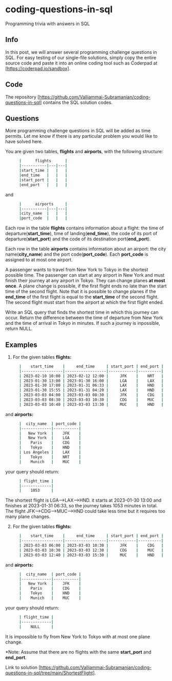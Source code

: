 # coding-questions-in-sql
Programming trivia with answers in SQL

## Info
In this post, we will answer several programming challenge questions in SQL. For easy testing of our single-file solutions, simply copy the entire source code and paste it into an online coding tool such as Coderpad at [https://coderpad.io/sandbox].

## Code
The repository [https://github.com/Valliammai-Subramanian/coding-questions-in-sql] contains the SQL solution codes.

## Questions
More programming challenge questions in SQL will be added as time permits. Let me know if there is any particular problem you would like to have solved here.

You are given two tables, <b>flights</b> and <b>airports</b>, with the following structure: 

```bash  
      |      flights      | 
      |-----------|---|---|
      |start_time |   |   |
      |end_time   |   |   |
      |start_port |   |   |
      |end_port   |   |   |
```

and

```bash  
      |      airports     | 
      |-----------|---|---|
      |city_name  |   |   |
      |port_code  |   |   |
```

Each row in the table <b>flights</b> contains information about a flight: the time of departure(<b>start_time</b>), time of landing(<b>end_time</b>), the code of its port of departure(<b>start_port</b>) and the code of its destination port(<b>end_port</b>).

Each row in the table <b>airports</b> contains information about an airport: the city name(<b>city_name</b>) and the port code(<b>port_code</b>). Each <b>port_code</b> is assigned to at most one airport.

A passenger wants to travel from New York to Tokyo in the shortest possible time. The passenger can start at  any airport in New York and must finish their journey at any airport in Tokyo. They can change planes <b>at most once</b>. A plane change is possible, if the first flight ends no late than the start time of the second flight. Note that it is possible to change planes if the <b>end_time</b> of the first flight is equal to the <b>start_time</b> of the second flight. The second flight must start from the airport at which the first flight ended.

Write an SQL query that finds the shortest time in which this journey can occur. Return the difference between the time of departure from New York and the time of arrival in Tokyo in minutes. If such a journey is inpossible, return NULL.

## Examples
1. For the given tables <b>flights:</b>

```bash   
      |    start_time    |     end_time     | start_port | end_port | 
      |------------------|------------------|------------|----------|
      | 2023-02-10 10:00 | 2023-02-12 12:00 |     JFK    |    NRT   |
      | 2023-01-30 13:00 | 2023-01-30 16:00 |     LGA    |    LAX   |
      | 2023-01-30 17:00 | 2023-01-31 06:33 |     LAX    |    HND   |
      | 2023-01-30 15:55 | 2023-01-31 04:20 |     LAX    |    HND   |
      | 2023-03-03 04:00 | 2023-03-03 08:30 |     JFK    |    CDG   |
      | 2023-03-03 08:30 | 2023-03-03 10:30 |     CDG    |    MUC   |
      | 2023-03-03 10:40 | 2023-03-03 13:30 |     MUC    |    HND   |
```

and <b>airports:</b>

```bash   
      |  city_name  | port_code |
      |-------------|-----------|
      |   New York  |    JFK    |
      |   New York  |    LGA    | 
      |    Paris    |    CDG    | 
      |    Tokyo    |    HND    |
      | Los Angeles |    LAX    | 
      |    Tokyo    |    NRT    | 
      |    Munich   |    MUC    | 
```

your query should return:

```bash   
      | flight_time |
      |-------------|
      |    1053     |
```

The shortest flight is LGA-->LAX-->HND. it starts at 2023-01-30 13:00 and finishes at 2023-01-31 06:33, so the journey takes 1053 minutes in total. The flight JFK-->CDG-->MUC-->HND could take less time but it requires too many plane changes.

2. For the given tables <b>flights:</b>

```bash   
      |    start_time    |     end_time     | start_port | end_port | 
      |------------------|------------------|------------|----------|
      | 2023-03-03 06:00 | 2023-03-03 10:30 |     JFK    |    CDG   |
      | 2023-03-03 10:30 | 2023-03-03 12:30 |     CDG    |    MUC   |
      | 2023-03-03 12:40 | 2023-03-03 15:30 |     MUC    |    HND   |
```

and <b>airports:</b>

```bash   
      |  city_name  | port_code |
      |-------------|-----------|
      |   New York  |    JFK    | 
      |    Paris    |    CDG    | 
      |    Tokyo    |    HND    |
      |    Munich   |    MUC    | 
```

your query should return:

```bash   
      | flight_time |
      |-------------|
      |    NULL     |
```

It is impossible to fly from New York to Tokyo with at most one plane change.

*Note: Assume that there are no flights with the same <b>start_port</b> and <b>end_port</b>.

Link to solution [https://github.com/Valliammai-Subramanian/coding-questions-in-sql/tree/main/ShortestFlight].